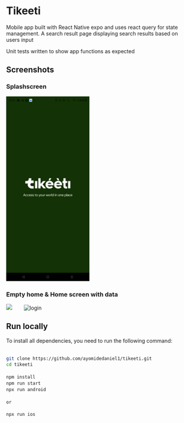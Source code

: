 # Tikeeti

Mobile app built with React Native expo and uses react query for state management.
A search result page displaying search results based on users input

Unit tests written to show app functions as expected

## Screenshots

### Splashscreen

<img src="assets/images/screenshots/splashscreen.jpg" height="500em" alt='splashscreen' />

### Empty home & Home screen with data

<img src="assets/images/screenshots/empty home.png" height="500em" />&nbsp;&nbsp;&nbsp;&nbsp;&nbsp;&nbsp;&nbsp;&nbsp;<img src="assets/images/screenshots/home.png" height="500em" alt='login' />

## Run locally

To install all dependencies, you need to run the following command:

```bash

git clone https://github.com/ayomidedaniel1/tikeeti.git
cd tikeeti

npm install
npm run start
npx run android

or

npx run ios

```
